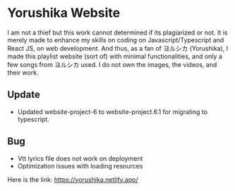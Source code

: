 # Yorushika Website

I am not a thief but this work cannot determined if its plagiarized or not. It is merely made to enhance my skills on coding on Javascript/Typescript and React JS, on web development. And thus, as a fan of ヨルシカ (Yorushika), I made this playlist website (sort of) with minimal functionalities, and only a few songs from ヨルシカ used. I do not own the images, the videos, and their work.

## Update
- Updated website-project-6 to website-project.6.1 for migrating to typescript.

## Bug
- Vtt lyrics file does not work on deployment
- Optimization issues with loading resources

Here is the link: https://yorushika.netlify.app/
